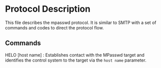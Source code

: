 # Protocol Description
This file describes the mpasswd protocol. It is similar to SMTP with a
set of commands and codes to direct the protocol flow.

## Commands
HELO [host name] : Establishes contact with the MPasswd target and identifies
                   the control system to the target via the `host name`
				   parameter.
